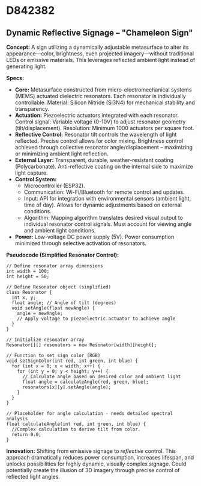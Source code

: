 # D842382

## Dynamic Reflective Signage – "Chameleon Sign"

**Concept:** A sign utilizing a dynamically adjustable metasurface to alter its appearance—color, brightness, even projected imagery—without traditional LEDs or emissive materials. This leverages reflected ambient light instead of generating light.

**Specs:**

*   **Core:** Metasurface constructed from micro-electromechanical systems (MEMS) actuated dielectric resonators. Each resonator is individually controllable. Material: Silicon Nitride (Si3N4) for mechanical stability and transparency.
*   **Actuation:** Piezoelectric actuators integrated with each resonator. Control signal: Variable voltage (0-10V) to adjust resonator geometry (tilt/displacement). Resolution: Minimum 1000 actuators per square foot.
*   **Reflective Control:** Resonator tilt controls the wavelength of light reflected. Precise control allows for color mixing. Brightness control achieved through collective resonator angle/displacement – maximizing or minimizing ambient light reflection.
*   **External Layer:** Transparent, durable, weather-resistant coating (Polycarbonate). Anti-reflective coating on the internal side to maximize light capture.
*   **Control System:**
    *   Microcontroller (ESP32).
    *   Communication: Wi-Fi/Bluetooth for remote control and updates.
    *   Input: API for integration with environmental sensors (ambient light, time of day).  Allows for dynamic adjustments based on external conditions.
    *   Algorithm:  Mapping algorithm translates desired visual output to individual resonator control signals.  Must account for viewing angle and ambient light conditions.
*   **Power:** Low-voltage DC power supply (5V). Power consumption minimized through selective activation of resonators.

**Pseudocode (Simplified Resonator Control):**

```
// Define resonator array dimensions
int width = 100;
int height = 50;

// Define Resonator object (simplified)
class Resonator {
  int x, y;
  float angle; // Angle of tilt (degrees)
  void setAngle(float newAngle) {
    angle = newAngle;
    // Apply voltage to piezoelectric actuator to achieve angle
  }
}

// Initialize resonator array
Resonator[][] resonators = new Resonator[width][height];

// Function to set sign color (RGB)
void setSignColor(int red, int green, int blue) {
  for (int x = 0; x < width; x++) {
    for (int y = 0; y < height; y++) {
      // Calculate angle based on desired color and ambient light
      float angle = calculateAngle(red, green, blue);
      resonators[x][y].setAngle(angle);
    }
  }
}

// Placeholder for angle calculation - needs detailed spectral analysis
float calculateAngle(int red, int green, int blue) {
  //Complex calculation to derive tilt from color.
  return 0.0;
}
```

**Innovation:**  Shifting from emissive signage to *reflective* control. This approach dramatically reduces power consumption, increases lifespan, and unlocks possibilities for highly dynamic, visually complex signage.  Could potentially create the illusion of 3D imagery through precise control of reflected light angles.